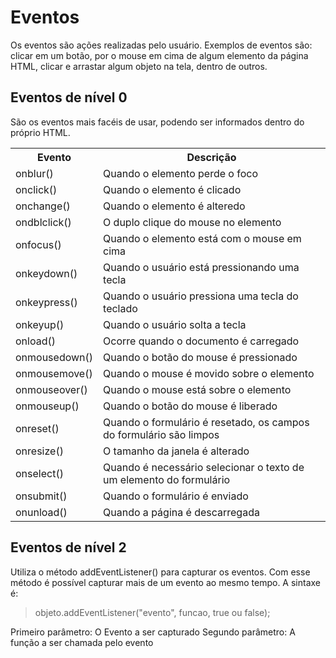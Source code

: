 # Eventos

Os eventos são ações realizadas pelo usuário. Exemplos de eventos são: clicar em um botão, por o mouse em cima de algum elemento da página HTML, clicar e arrastar algum objeto na tela, dentro de outros.

## Eventos de nível 0

São os eventos mais facéis de usar, podendo ser informados dentro do próprio HTML.

<table>
    <tr>
        <th>Evento</th>
        <th>Descrição</th>
    </tr>
    <tr>
        <td>onblur()</td>
        <td>Quando o elemento perde o foco</td>
    </tr>
    <tr>
        <td>onclick()</td>
        <td>Quando o elemento é clicado</td>
    </tr>
    <tr>
        <td>onchange()</td>
        <td>Quando o elemento é alteredo</td>
    </tr>
    <tr>
        <td>ondblclick()</td>
        <td>O duplo clique do mouse no elemento</td>
    </tr>
    <tr>
        <td>onfocus()</td>
        <td>Quando o elemento está com o mouse em cima</td>
    </tr>
    <tr>
        <td>onkeydown()</td>
        <td>Quando o usuário está pressionando uma tecla</td>
    </tr>
    <tr>
        <td>onkeypress()</td>
        <td>Quando o usuário pressiona uma tecla do teclado</td>
    </tr>
    <tr>
        <td>onkeyup()</td>
        <td>Quando o usuário solta a tecla</td>
    </tr>
    <tr>
        <td>onload()</td>
        <td>Ocorre quando o documento é carregado</td>
    </tr>
    <tr>
        <td>onmousedown()</td>
        <td>Quando o botão do mouse é pressionado</td>
    </tr>
    <tr>
        <td>onmousemove()</td>
        <td>Quando o mouse é movido sobre o elemento</td>
    </tr>
    <tr>
        <td>onmouseover()</td>
        <td>Quando o mouse está sobre o elemento</td>
    </tr>
    <tr>
        <td>onmouseup()</td>
        <td>Quando o botão do mouse é liberado</td>
    </tr>
    <tr>
        <td>onreset()</td>
        <td>Quando o formulário é resetado, os campos do formulário são limpos</td>
    </tr>
    <tr>
        <td>onresize()</td>
        <td>O tamanho da janela é alterado</td>
    </tr>
    <tr>
        <td>onselect()</td>
        <td>Quando é necessário selecionar o texto de um elemento do formulário</td>
    </tr>
    <tr>
        <td>onsubmit()</td>
        <td>Quando o formulário é enviado</td>
    </tr>
    <tr>
        <td>onunload()</td>
        <td>Quando a página é descarregada</td>
    </tr>

</table>


## Eventos de nível 2

Utiliza o método addEventListener() para capturar os eventos. Com esse método é possível capturar mais de um evento ao mesmo tempo.
A sintaxe é:
> objeto.addEventListener("evento", funcao, true ou false);

Primeiro parâmetro: O Evento a ser capturado
Segundo parâmetro: A função a ser chamada pelo evento
